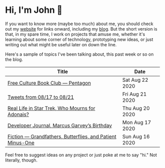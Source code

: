 # Hi, I'm John 👋

If you want to know more (maybe too much) about me, you should check out my [website](https://john.colagioia.net/) for links onward, including my [blog](https://john.colagioia.net/blog).  But the short version is that, in my spare time, I work on projects that amuse me, whether it's learning about some corner of technology, prototyping new ideas, or just writing out what might be useful later on down the line.

Here's a sample of topics I've been talking about, this past week or so on the blog.

|Title|Date|
|-----|-------|
|[Free Culture Book Club — Pentagon](https://john.colagioia.net/blog/2020/08/22/pentagon.html)|Sat Aug 22 2020|
|[Tweets from 08/17 to 08/21](https://john.colagioia.net/blog/media/2020/08/21/week.html)|Fri Aug 21 2020|
|[Real Life in Star Trek, Who Mourns for Adonais?](https://john.colagioia.net/blog/2020/08/20/mourn.html)|Thu Aug 20 2020|
|[Developer Journal, Marcus Garvey’s Birthday](https://john.colagioia.net/blog/2020/08/17/garvey.html)|Mon Aug 17 2020|
|[Fiction — Grandfathers, Butterflies, and Patient Minus-One](https://john.colagioia.net/blog/2020/08/16/butterfly.html)|Sun Aug 16 2020|

Feel free to suggest ideas on any project or just poke at me to say "hi." Not literally, though.
